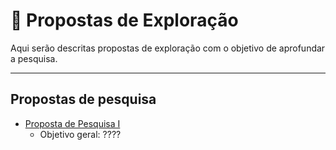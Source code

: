 # 🔬 Propostas de Exploração

Aqui serão descritas propostas de exploração com o objetivo de aprofundar a pesquisa.

---

## Propostas de pesquisa

- [Proposta de Pesquisa I](propota_pesquisa_um.md)
	- Objetivo geral: ????
